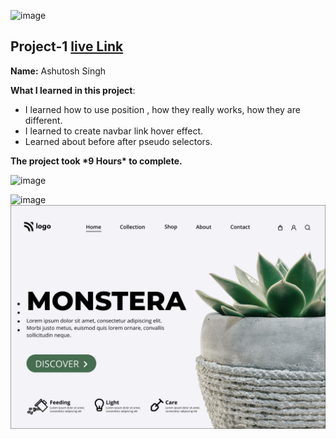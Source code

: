 ![image](https://img.shields.io/badge/project-1-red)

## Project-1 [live Link](https://judgeuix.netlify.app/)

**Name:** Ashutosh Singh

**What I learned in this project**:

- I learned how to use position , how they really works, how they are different.
- I learned to create navbar link hover effect.
- Learned about before after pseudo selectors.

**The project took \***9 Hours**\* to complete.**

![image](https://img.shields.io/badge/INeuron-LearnCodeOnline-brightgreen)

![image](https://img.shields.io/badge/Full%20stack%20JS%20bootcamp-Hitesh%20Chaudhary-lightgrey)
![image](6.png)
